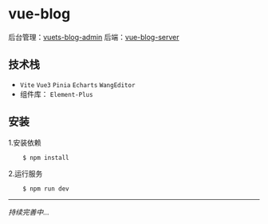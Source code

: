 # vue-blog

后台管理：[vuets-blog-admin](https://github.com/linfeng-weng/vuets-blog-admin)
后端：[vue-blog-server](https://github.com/linfeng-weng/vue-blog-server)

## 技术栈

- `Vite` `Vue3` `Pinia` `Echarts` `WangEditor`
- 组件库： `Element-Plus`

## 安装

1.安装依赖

```
    $ npm install
```

2.运行服务

```
    $ npm run dev
```

---

_持续完善中..._
